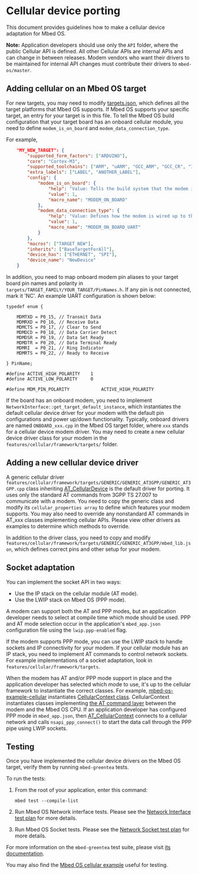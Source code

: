 # Cellular device porting

This document provides guidelines how to make a cellular device adaptation for Mbed OS.

<span class="notes">**Note:** Application developers should use only the `API` folder, where the public Cellular API is defined. All other Cellular APIs are internal APIs and can change in between releases. Modem vendors who want their drivers to be maintained for internal API changes must contribute their drivers to `mbed-os/master`.</span>

## Adding cellular on an Mbed OS target

For new targets, you may need to modify [targets.json](../program-setup/adding-and-configuring-targets.html), which defines all the target platforms that Mbed OS supports. If Mbed OS supports your specific target, an entry for your target is in this file. To tell the Mbed OS build configuration that your target board has an onboard cellular module, you need to define `modem_is_on_board` and `modem_data_connection_type`.

For example,

```json
    "MY_NEW_TARGET": {
        "supported_form_factors": ["ARDUINO"],
        "core": "Cortex-M3",
        "supported_toolchains": ["ARM", "uARM", "GCC_ARM", "GCC_CR", "IAR"],
        "extra_labels": ["LABEL", "ANOTHER_LABEL"],
        "config": {
            "modem_is_on_board": {
                "help": "Value: Tells the build system that the modem is on-board as opposed to a plug-in shield/module.",
                "value": 1,
                "macro_name": "MODEM_ON_BOARD"
            },
            "modem_data_connection_type": {
                "help": "Value: Defines how the modem is wired up to the MCU, e.g., data connection can be a UART or USB and so forth.",
                "value": 1,
                "macro_name": "MODEM_ON_BOARD_UART"
            }
        },
        "macros": ["TARGET_NEW"],
        "inherits": ["BaseTargetForAll"],
        "device_has": ["ETHERNET", "SPI"],
        "device_name": "NewDevice"
    }
```

In addition, you need to map onboard modem pin aliases to your target board pin names and polarity in `targets/TARGET_FAMILY/YOUR_TARGET/PinNames.h`. If any pin is not connected, mark it 'NC'. An example UART configuration is shown below:

```
typedef enum {

	MDMTXD = P0_15, // Transmit Data
	MDMRXD = P0_16, // Receive Data
	MDMCTS = P0_17, // Clear to Send
	MDMDCD = P0_18, // Data Carrier Detect
	MDMDSR = P0_19, // Data Set Ready
	MDMDTR = P0_20, // Data Terminal Ready
	MDMRI  = P0_21, // Ring Indicator
	MDMRTS = P0_22, // Ready to Receive

} PinName;

#define ACTIVE_HIGH_POLARITY    1
#define ACTIVE_LOW_POLARITY     0

#define MDM_PIN_POLARITY            ACTIVE_HIGH_POLARITY

```

If the board has an onboard modem, you need to implement `NetworkInterface::get_target_default_instance`, which instantiates the default cellular device driver for your modem with the default pin configurations and power up/down functionality. Typically, onboard drivers are named `ONBOARD_xxx.cpp` in the Mbed OS target folder, where `xxx` stands for a cellular device modem driver. You may need to create a new cellular device driver class for your modem in the `features/cellular/framework/targets/` folder.

## Adding a new cellular device driver

A generic cellular driver `features/cellular/framework/targets/GENERIC/GENERIC_AT3GPP/GENERIC_AT3GPP.cpp` class inheriting [AT_CellularDevice](../mbed-os-api-doxy/_a_t___cellular_device_8h_source.html) is the default driver for porting. It uses only the standard AT commands from 3GPP TS 27.007 to communicate with a modem. You need to copy the generic class and modify its `cellular_properties array` to define which features your modem supports. You may also need to override any nonstandard AT commands in AT_xxx classes implementing cellular APIs. Please view other drivers as examples to determine which methods to override.

In addition to the driver class, you need to copy and modify `features/cellular/framework/targets/GENERIC/GENERIC_AT3GPP/mbed_lib.json`, which defines correct pins and other setup for your modem.

## Socket adaptation

You can implement the socket API in two ways:

- Use the IP stack on the cellular module (AT mode).
- Use the LWIP stack on Mbed OS (PPP mode).

A modem can support both the AT and PPP modes, but an application developer needs to select at compile time which mode should be used. PPP and AT mode selection occur in the application's `mbed_app.json` configuration file using the `lwip.ppp-enabled` flag.

If the modem supports PPP mode, you can use the LWIP stack to handle sockets and IP connectivity for your modem. If your cellular module has an IP stack, you need to implement AT commands to control network sockets. For example implementations of a socket adaptation, look in `features/cellular/framework/targets`.

When the modem has AT and/or PPP mode support in place and the application developer has selected which mode to use, it's up to the cellular framework to instantiate the correct classes. For example, [mbed-os-example-cellular](https://github.com/ARMmbed/mbed-os-example-cellular) instantiates [CellularContext class](../mbed-os-api-doxy/_cellular_context_8h_source.html). CellularContext instantiates classes implementing [the AT command layer](../mbed-os-api-doxy/_a_t___cellular_device_8h_source.html) between the modem and the Mbed OS CPU. If an application developer has configured PPP mode in `mbed_app.json`, then [AT_CellularContext](../mbed-os-api-doxy/_a_t___cellular_context_8h_source.html) connects to a cellular network and calls `nsapi_ppp_connect()` to start the data call through the PPP pipe using LWIP sockets.

## Testing

Once you have implemented the cellular device drivers on the Mbed OS target, verify them by running `mbed-greentea` tests.

To run the tests:

1.  From the root of your application, enter this command:

    ```
    mbed test --compile-list
    ```

1.  Run Mbed OS Network interface tests. Please see the [Network Interface test plan](https://github.com/ARMmbed/mbed-os/blob/master/TESTS/network/interface/README.md) for more details.

1. Run Mbed OS Socket tests. Please see the [Network Socket test plan](https://github.com/ARMmbed/mbed-os/blob/master/TESTS/netsocket/README.md) for more details.

For more information on the `mbed-greentea` test suite, please visit [its documentation](../debug-test/greentea-for-testing-applications.html).

You may also find the [Mbed OS cellular example](https://github.com/ARMmbed/mbed-os-example-cellular) useful for testing.
